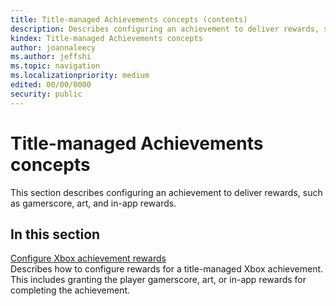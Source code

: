 ```yaml
---
title: Title-managed Achievements concepts (contents)
description: Describes configuring an achievement to deliver rewards, such as gamerscore, art, and in-app rewards.
kindex: Title-managed Achievements concepts
author: joannaleecy
ms.author: jeffshi
ms.topic: navigation
ms.localizationpriority: medium
edited: 00/00/0000
security: public
---
```


# Title-managed Achievements concepts

This section describes configuring an achievement to deliver rewards, such as gamerscore, art, and in-app rewards.

## In this section  
  
[Configure Xbox achievement rewards](live-achievement-rewards.md)  
Describes how to configure rewards for a title-managed Xbox achievement. This includes granting the player gamerscore, art, or in-app rewards for completing the achievement.  
  
